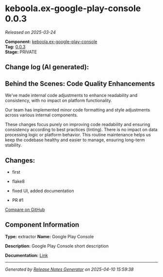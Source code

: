 #  keboola.ex-google-play-console 0.0.3

_Released on 2025-03-24_

**Component:** [keboola.ex-google-play-console](https://github.com/keboola/component-google-play-console)  
**Tag:** [0.0.3](https://github.com/keboola/component-google-play-console/releases/tag/0.0.3)  
**Stage:** PRIVATE


## Change log (AI generated):
## Behind the Scenes: Code Quality Enhancements
We've made internal code adjustments to enhance readability and consistency, with no impact on platform functionality.

Our team has implemented minor code formatting and style adjustments across various internal components.

These changes focus purely on improving code readability and ensuring consistency according to best practices (linting). There is no impact on data processing logic or platform behavior. This routine maintenance helps us keep the codebase healthy and easier to manage, ensuring long-term stability.



## Changes:



- first 




- flake8 




- fixed UI, added documentation 




- PR #1 



[Compare on GitHub](https://github.com/keboola/component-google-play-console/compare/0.0.2...0.0.3)



## Component Information
**Type:** extractor
**Name:** Google Play Console

**Description:** Google Play Console short description


**Documentation:** [Link](https://github.com/keboola/component-google-play-console/blob/master/README.md)



---
_Generated by [Release Notes Generator](https://github.com/keboola/release-notes-generator)
on 2025-04-10 15:59:38_